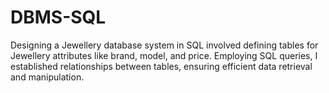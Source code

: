 # DBMS-SQL
Designing a Jewellery database system in SQL involved defining tables for Jewellery attributes like brand, model, and price. Employing SQL queries, I established relationships between tables, ensuring efficient data retrieval and manipulation.
